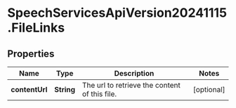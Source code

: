 # SpeechServicesApiVersion20241115.FileLinks

## Properties
Name | Type | Description | Notes
------------ | ------------- | ------------- | -------------
**contentUrl** | **String** | The url to retrieve the content of this file. | [optional] 


